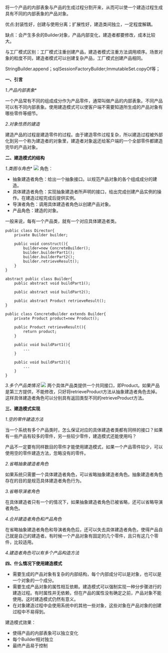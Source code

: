 将一个产品的内部表象与产品的生成过程分割开来，从而可以使一个建造过程生成具有不同的内部表象的产品对象。

优点:封装性好，创建与使用分离；扩展性好，建造类间独立，一定程度解耦。

缺点：会产生多余的Builder对象，产品内部变化，建造者都要修改，成本比较大。


与工厂模式区别：工厂模式注重创建产品，建造者模式注重方法调用顺序。场景对象的粒度不同，建造者模式可以创建复杂产品，工厂模式创建产品相同。

StringBuilder.append；sqlSessionFactoryBuilder;ImmutableSet.copyOf等；

**一、引言**

*1.产品内部表象**

一个产品常有不同的组成成分作为产品零件，通常叫做产品的内部表象。不同产品可以有不同内部表象。使用建造模式可以使客户端不需要知道所生成的产品对象有哪些零件等细节。

*2.对象性质的建造*

建造产品的过程是建造零件的过程。由于建造零件过程复杂，所以建造过程被外部化到另一个称为建造者的对象里，建造者对象返还给客户端的一个全部零件都建造完毕的产品对象。

**二、建造模式的结构**

*1.类图与角色**
![](https://upload-images.jianshu.io/upload_images/9449419-af3321f57f135344.png?imageMogr2/auto-orient/strip%7CimageView2/2/w/1240)
角色：
- 抽象建造者角色：给出一个抽象接口。以规范产品对象的各个组成成分的建造。
- 具体建造者角色：实现抽象建造者所声明的接口，给出完成创建产品实例的操作。在建造过程完成后提供实例。
- 导演者角色：调用具体建造者角色以创建产品对象。
- 产品角色：建造的对象。

一般来说，每有一个产品类，就有一个对应具体建造者类。
```
public class Director{
    private Builder builder;

    public void construct(){
        builder=new ConcreteBuilder();
        builder.builderPart1();
        builder.builderPart2();
        builder.retrieveResult();
    }
}
```
```
abstract public class Builder{
    public abstract void buildPart1();

    public abstract void buildPart2();

    public abstract Product retrieveResult();
}
```
```
public class ConcreteBuilder extends Builder{
    private Product product=new Product();
  
    public Product retrieveResult(){
        return product;
    }

    public void buildPart1(){
        ...
    }

    public void buildPart2(){
        ...
    }
}
```

*3.多个产品类情况*
![](https://upload-images.jianshu.io/upload_images/9449419-dea266f0fe17a56f.png?imageMogr2/auto-orient/strip%7CimageView2/2/w/1240)
两个具体产品类提供一个共同接口，即Product。如果产品是第三方提供，不能修改，只好将retrieveProduct方法从抽象建造者角色去掉。这样具体建造者角色可以分别具有返回类型不同的retrieveProduct方法。

**三、建造模式实现**

*1.空的零件建造方法*

当一个系统有多个产品类时，怎么保证对应的具体建造者类都有同样的接口？如果有一些产品有较多的零件，另一些较少零件，建造模式还能使用吗？

产品不一定要有同样数目的零件才能使用建造模式，如果一个产品零件较少，可以使用空的零件建造方法，忽略没有的零件。

*2.省略抽象建造者角色*

如果系统只需要一个具体建造者角色，可以省略抽象建造者角色。抽象建造者角色存在的目的是规范具体建造者角色行为。

*3.省略导演者角色*

在具体建造者只有一个的情况下，如果抽象建造者角色已被省略，还可以省略导演者角色。

*4.合并建造者角色和产品角色*

在省略抽象建造者角色和导演者角色后，还可以失去具体建造者角色，使得产品自己就是自己的建造者。有时候一个产品对象有固定的几个零件，且只有这几个零件，比较适用。

*4.建造者角色可以有多个产品构造方法*

**四、什么情况下使用建造模式**

- 需要生成的产品对象有复杂的内部结构，每个内部成分可以是对象，也可以是一个对象的一个成分。
- 需要生成产品对象的属性相互依赖。建造模式可以强制实现一种分步骤进行的建造过程。有时属性并无依赖，但在产品的属性没有确定之前，产品对象不能使用。这时建造模式仍然有意义。
- 在对象建造过程中会使用系统中的其他一些对象，这些对象在产品对象的创建过程中不易得到。

建造模式效果：
- 使得产品的内部表象可以独立变化
- 每个Builder相对独立
- 最终产品易于控制






    
